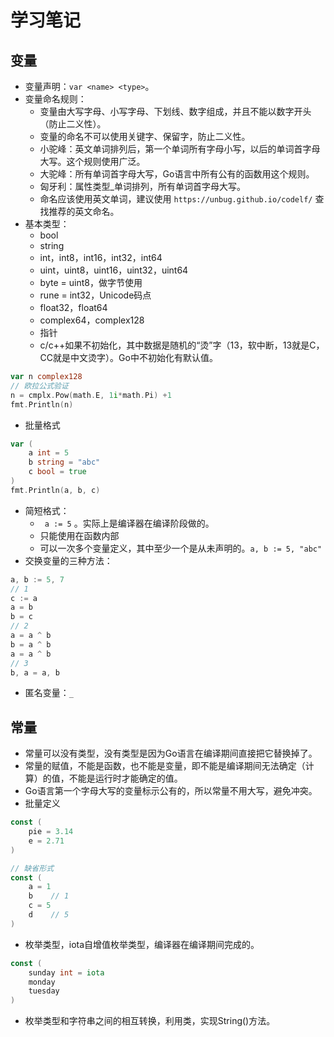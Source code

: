 # 学习笔记

## 变量
* 变量声明：` var <name> <type> `。
* 变量命名规则：
    * 变量由大写字母、小写字母、下划线、数字组成，并且不能以数字开头（防止二义性）。
    * 变量的命名不可以使用关键字、保留字，防止二义性。
    * 小驼峰：英文单词排列后，第一个单词所有字母小写，以后的单词首字母大写。这个规则使用广泛。
    * 大驼峰：所有单词首字母大写，Go语言中所有公有的函数用这个规则。
    * 匈牙利：属性类型_单词排列，所有单词首字母大写。
    * 命名应该使用英文单词，建议使用 ` https://unbug.github.io/codelf/ ` 查找推荐的英文命名。
* 基本类型：
    * bool
    * string
    * int，int8，int16，int32，int64
    * uint，uint8，uint16，uint32，uint64
    * byte = uint8，做字节使用
    * rune = int32，Unicode码点
    * float32，float64
    * complex64，complex128
    * 指针
    * c/c++如果不初始化，其中数据是随机的“烫”字（13，软中断，13就是C，CC就是中文烫字）。Go中不初始化有默认值。
```go
var n complex128
// 欧拉公式验证
n = cmplx.Pow(math.E, 1i*math.Pi) +1
fmt.Println(n)
```

* 批量格式
```go
var (
    a int = 5
    b string = "abc"
    c bool = true
)
fmt.Println(a, b, c)
```

* 简短格式：
    * ` a := 5` 。实际上是编译器在编译阶段做的。
    * 只能使用在函数内部
    * 可以一次多个变量定义，其中至少一个是从未声明的。` a, b := 5, "abc" `
* 交换变量的三种方法：
```go
a, b := 5, 7
// 1
c := a
a = b
b = c
// 2
a = a ^ b
b = a ^ b
a = a ^ b
// 3
b, a = a, b
```
       
* 匿名变量：` _ `

## 常量
* 常量可以没有类型，没有类型是因为Go语言在编译期间直接把它替换掉了。
* 常量的赋值，不能是函数，也不能是变量，即不能是编译期间无法确定（计算）的值，不能是运行时才能确定的值。
* Go语言第一个字母大写的变量标示公有的，所以常量不用大写，避免冲突。
* 批量定义
```go
const (
    pie = 3.14
    e = 2.71
)

// 缺省形式
const (
    a = 1
    b    // 1
    c = 5
    d    // 5
)
```

* 枚举类型，iota自增值枚举类型，编译器在编译期间完成的。
```go
const (
    sunday int = iota
    monday
    tuesday
)
```

* 枚举类型和字符串之间的相互转换，利用类，实现String()方法。